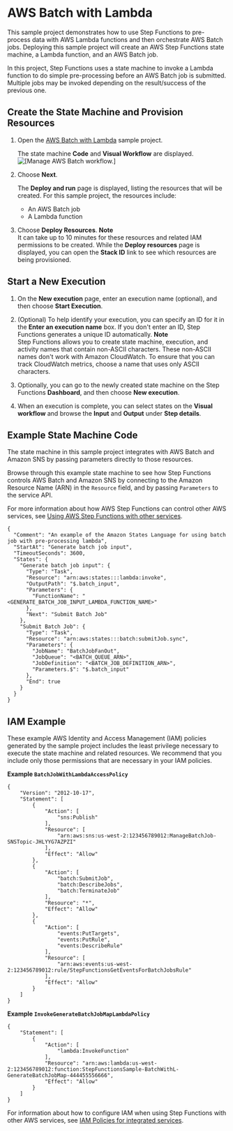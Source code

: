 # AWS Batch with Lambda<a name="sample-batch-lambda"></a>

This sample project demonstrates how to use Step Functions to pre\-process data with AWS Lambda functions and then orchestrate AWS Batch jobs\. Deploying this sample project will create an AWS Step Functions state machine, a Lambda function, and an AWS Batch job\.

In this project, Step Functions uses a state machine to invoke a Lambda function to do simple pre\-processing before an AWS Batch job is submitted\. Multiple jobs may be invoked depending on the result/success of the previous one\.

## Create the State Machine and Provision Resources<a name="sample-batch-lambda-create"></a>

1. Open the [AWS Batch with Lambda](https://console.aws.amazon.com/states/home#/sampleProjects?batchWithLambda) sample project\.

   The state machine **Code** and **Visual Workflow** are displayed\.  
![\[Manage AWS Batch workflow.\]](http://docs.aws.amazon.com/step-functions/latest/dg/images/sample-batch-lambda.png)

1. Choose **Next**\.

   The **Deploy and run** page is displayed, listing the resources that will be created\. For this sample project, the resources include:
   + An AWS Batch job
   + A Lambda function

1. Choose **Deploy Resources**\.
**Note**  
It can take up to 10 minutes for these resources and related IAM permissions to be created\. While the **Deploy resources** page is displayed, you can open the **Stack ID** link to see which resources are being provisioned\.

## Start a New Execution<a name="sample-batch-lambda-start-execution"></a>

1. On the **New execution** page, enter an execution name \(optional\), and then choose **Start Execution**\.

1. \(Optional\) To help identify your execution, you can specify an ID for it in the **Enter an execution name** box\. If you don't enter an ID, Step Functions generates a unique ID automatically\.
**Note**  
Step Functions allows you to create state machine, execution, and activity names that contain non\-ASCII characters\. These non\-ASCII names don't work with Amazon CloudWatch\. To ensure that you can track CloudWatch metrics, choose a name that uses only ASCII characters\.

1. Optionally, you can go to the newly created state machine on the Step Functions **Dashboard**, and then choose **New execution**\.

1. When an execution is complete, you can select states on the **Visual workflow** and browse the **Input** and **Output** under **Step details**\.

## Example State Machine Code<a name="sample-batch-lambda-code-examples"></a>

The state machine in this sample project integrates with AWS Batch and Amazon SNS by passing parameters directly to those resources\. 

Browse through this example state machine to see how Step Functions controls AWS Batch and Amazon SNS by connecting to the Amazon Resource Name \(ARN\) in the `Resource` field, and by passing `Parameters` to the service API\.

For more information about how AWS Step Functions can control other AWS services, see [Using AWS Step Functions with other services](concepts-service-integrations.md)\.

```
{
  "Comment": "An example of the Amazon States Language for using batch job with pre-processing lambda",
  "StartAt": "Generate batch job input",
  "TimeoutSeconds": 3600,
  "States": {
    "Generate batch job input": {
      "Type": "Task",
      "Resource": "arn:aws:states:::lambda:invoke",
      "OutputPath": "$.batch_input",
      "Parameters": {
        "FunctionName": "<GENERATE_BATCH_JOB_INPUT_LAMBDA_FUNCTION_NAME>"
      },
      "Next": "Submit Batch Job"
    },
    "Submit Batch Job": {
      "Type": "Task",
      "Resource": "arn:aws:states:::batch:submitJob.sync",
      "Parameters": {
        "JobName": "BatchJobFanOut",
        "JobQueue": "<BATCH_QUEUE_ARN>",
        "JobDefinition": "<BATCH_JOB_DEFINITION_ARN>",
        "Parameters.$": "$.batch_input"
      },
      "End": true
    }
  }
}
```

## IAM Example<a name="sample-batch-lambda-iam-example"></a>

These example AWS Identity and Access Management \(IAM\) policies generated by the sample project includes the least privilege necessary to execute the state machine and related resources\. We recommend that you include only those permissions that are necessary in your IAM policies\.

**Example `BatchJobWithLambdaAccessPolicy`**  

```
{
    "Version": "2012-10-17",
    "Statement": [
        {
            "Action": [
                "sns:Publish"
            ],
            "Resource": [
                "arn:aws:sns:us-west-2:123456789012:ManageBatchJob-SNSTopic-JHLYYG7AZPZI"
            ],
            "Effect": "Allow"
        },
        {
            "Action": [
                "batch:SubmitJob",
                "batch:DescribeJobs",
                "batch:TerminateJob"
            ],
            "Resource": "*",
            "Effect": "Allow"
        },
        {
            "Action": [
                "events:PutTargets",
                "events:PutRule",
                "events:DescribeRule"
            ],
            "Resource": [
                "arn:aws:events:us-west-2:123456789012:rule/StepFunctionsGetEventsForBatchJobsRule"
            ],
            "Effect": "Allow"
        }
    ]
}
```

**Example `InvokeGenerateBatchJobMapLambdaPolicy`**  

```
{
    "Statement": [
        {
            "Action": [
                "lambda:InvokeFunction"
            ],
            "Resource": "arn:aws:lambda:us-west-2:123456789012:function:StepFunctionsSample-BatchWithL-GenerateBatchJobMap-444455556666",
            "Effect": "Allow"
        }
    ]
}
```

For information about how to configure IAM when using Step Functions with other AWS services, see [IAM Policies for integrated services](service-integration-iam-templates.md)\.